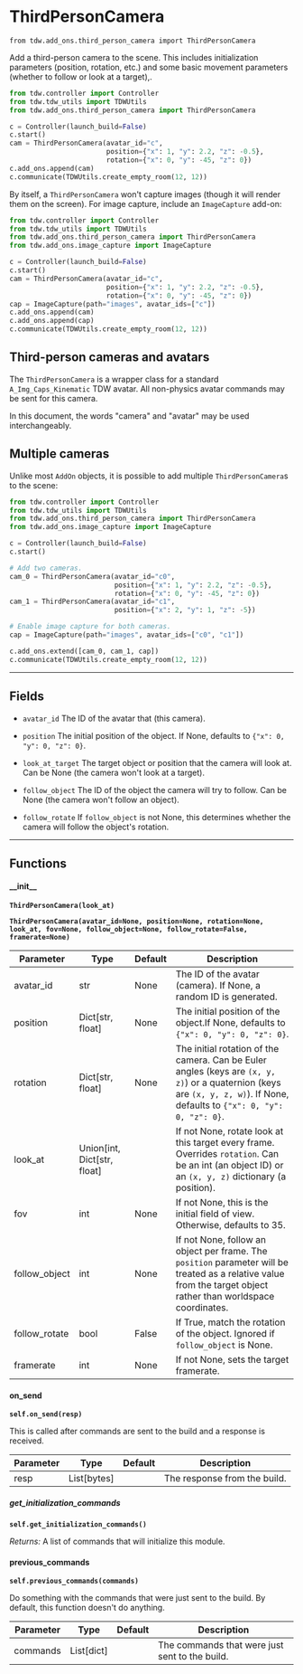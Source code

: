 # ThirdPersonCamera

`from tdw.add_ons.third_person_camera import ThirdPersonCamera`

Add a third-person camera to the scene. This includes initialization parameters (position, rotation, etc.) and some basic movement parameters (whether to follow or look at a target),.

```python
from tdw.controller import Controller
from tdw.tdw_utils import TDWUtils
from tdw.add_ons.third_person_camera import ThirdPersonCamera

c = Controller(launch_build=False)
c.start()
cam = ThirdPersonCamera(avatar_id="c",
                        position={"x": 1, "y": 2.2, "z": -0.5},
                        rotation={"x": 0, "y": -45, "z": 0})
c.add_ons.append(cam)
c.communicate(TDWUtils.create_empty_room(12, 12))
```

By itself, a `ThirdPersonCamera` won't capture images (though it will render them on the screen). For image capture, include an `ImageCapture` add-on:

```python
from tdw.controller import Controller
from tdw.tdw_utils import TDWUtils
from tdw.add_ons.third_person_camera import ThirdPersonCamera
from tdw.add_ons.image_capture import ImageCapture

c = Controller(launch_build=False)
c.start()
cam = ThirdPersonCamera(avatar_id="c",
                        position={"x": 1, "y": 2.2, "z": -0.5},
                        rotation={"x": 0, "y": -45, "z": 0})
cap = ImageCapture(path="images", avatar_ids=["c"])
c.add_ons.append(cam)
c.add_ons.append(cap)
c.communicate(TDWUtils.create_empty_room(12, 12))
```

## Third-person cameras and avatars

The `ThirdPersonCamera` is a wrapper class for a standard `A_Img_Caps_Kinematic` TDW avatar. All non-physics avatar commands may be sent for this camera.

In this document, the words "camera" and "avatar" may be used interchangeably.

## Multiple cameras

Unlike most `AddOn` objects, it is possible to add multiple `ThirdPersonCamera`s to the scene:

```python
from tdw.controller import Controller
from tdw.tdw_utils import TDWUtils
from tdw.add_ons.third_person_camera import ThirdPersonCamera
from tdw.add_ons.image_capture import ImageCapture

c = Controller(launch_build=False)
c.start()

# Add two cameras.
cam_0 = ThirdPersonCamera(avatar_id="c0",
                          position={"x": 1, "y": 2.2, "z": -0.5},
                          rotation={"x": 0, "y": -45, "z": 0})
cam_1 = ThirdPersonCamera(avatar_id="c1",
                          position={"x": 2, "y": 1, "z": -5})

# Enable image capture for both cameras.
cap = ImageCapture(path="images", avatar_ids=["c0", "c1"])

c.add_ons.extend([cam_0, cam_1, cap])
c.communicate(TDWUtils.create_empty_room(12, 12))
```

***

## Fields

- `avatar_id` The ID of the avatar that (this camera).

- `position` The initial position of the object. If None, defaults to `{"x": 0, "y": 0, "z": 0}`.

- `look_at_target` The target object or position that the camera will look at. Can be None (the camera won't look at a target).

- `follow_object` The ID of the object the camera will try to follow. Can be None (the camera won't follow an object).

- `follow_rotate` If `follow_object` is not None, this determines whether the camera will follow the object's rotation.

***

## Functions

#### \_\_init\_\_

**`ThirdPersonCamera(look_at)`**

**`ThirdPersonCamera(avatar_id=None, position=None, rotation=None, look_at, fov=None, follow_object=None, follow_rotate=False, framerate=None)`**

| Parameter | Type | Default | Description |
| --- | --- | --- | --- |
| avatar_id |  str  | None | The ID of the avatar (camera). If None, a random ID is generated. |
| position |  Dict[str, float] | None | The initial position of the object.If None, defaults to `{"x": 0, "y": 0, "z": 0}`. |
| rotation |  Dict[str, float] | None | The initial rotation of the camera. Can be Euler angles (keys are `(x, y, z)`) or a quaternion (keys are `(x, y, z, w)`). If None, defaults to `{"x": 0, "y": 0, "z": 0}`. |
| look_at |  Union[int, Dict[str, float] |  | If not None, rotate look at this target every frame. Overrides `rotation`. Can be an int (an object ID) or an `(x, y, z)` dictionary (a position). |
| fov |  int  | None | If not None, this is the initial field of view. Otherwise, defaults to 35. |
| follow_object |  int  | None | If not None, follow an object per frame. The `position` parameter will be treated as a relative value from the target object rather than worldspace coordinates. |
| follow_rotate |  bool  | False | If True, match the rotation of the object. Ignored if `follow_object` is None. |
| framerate |  int  | None | If not None, sets the target framerate. |

#### on_send

**`self.on_send(resp)`**

This is called after commands are sent to the build and a response is received.

| Parameter | Type | Default | Description |
| --- | --- | --- | --- |
| resp |  List[bytes] |  | The response from the build. |

##### get_initialization_commands

**`self.get_initialization_commands()`**

_Returns:_  A list of commands that will initialize this module.

#### previous_commands

**`self.previous_commands(commands)`**

Do something with the commands that were just sent to the build. By default, this function doesn't do anything.

| Parameter | Type | Default | Description |
| --- | --- | --- | --- |
| commands |  List[dict] |  | The commands that were just sent to the build. |




